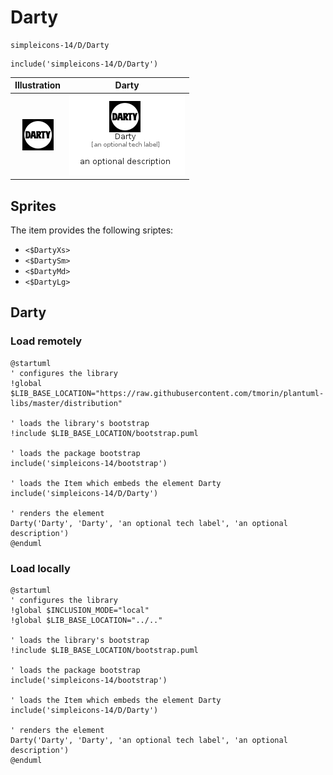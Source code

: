 # Darty


```text
simpleicons-14/D/Darty
```

```text
include('simpleicons-14/D/Darty')
```



| Illustration | Darty |
| :---: | :---: |
| ![illustration for Illustration](../../simpleicons-14/D/Darty.png) | ![illustration for Darty](../../simpleicons-14/D/Darty.Local.png) |



## Sprites
The item provides the following sriptes:

- `<$DartyXs>`
- `<$DartySm>`
- `<$DartyMd>`
- `<$DartyLg>`





## Darty

### Load remotely
```plantuml
@startuml
' configures the library
!global $LIB_BASE_LOCATION="https://raw.githubusercontent.com/tmorin/plantuml-libs/master/distribution"

' loads the library's bootstrap
!include $LIB_BASE_LOCATION/bootstrap.puml

' loads the package bootstrap
include('simpleicons-14/bootstrap')

' loads the Item which embeds the element Darty
include('simpleicons-14/D/Darty')

' renders the element
Darty('Darty', 'Darty', 'an optional tech label', 'an optional description')
@enduml
```

### Load locally
```plantuml
@startuml
' configures the library
!global $INCLUSION_MODE="local"
!global $LIB_BASE_LOCATION="../.."

' loads the library's bootstrap
!include $LIB_BASE_LOCATION/bootstrap.puml

' loads the package bootstrap
include('simpleicons-14/bootstrap')

' loads the Item which embeds the element Darty
include('simpleicons-14/D/Darty')

' renders the element
Darty('Darty', 'Darty', 'an optional tech label', 'an optional description')
@enduml
```

